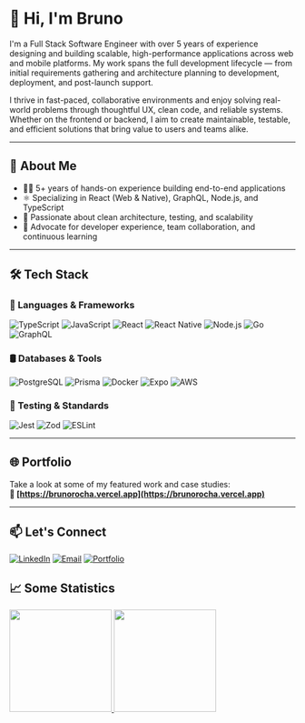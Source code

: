 # 👋 Hi, I'm Bruno

I'm a Full Stack Software Engineer with over 5 years of experience designing and building scalable, high-performance applications across web and mobile platforms. My work spans the full development lifecycle — from initial requirements gathering and architecture planning to development, deployment, and post-launch support.

I thrive in fast-paced, collaborative environments and enjoy solving real-world problems through thoughtful UX, clean code, and reliable systems. Whether on the frontend or backend, I aim to create maintainable, testable, and efficient solutions that bring value to users and teams alike.

---

## 🧠 About Me
- 🧑‍💻 5+ years of hands-on experience building end-to-end applications
- ⚛️ Specializing in React (Web & Native), GraphQL, Node.js, and TypeScript
- 🧼 Passionate about clean architecture, testing, and scalability
- 🚀 Advocate for developer experience, team collaboration, and continuous learning

---

## 🛠 Tech Stack

### 🧩 Languages & Frameworks
![TypeScript](https://img.shields.io/badge/TypeScript-3178C6?style=for-the-badge&logo=typescript&logoColor=white)
![JavaScript](https://img.shields.io/badge/JavaScript-F7DF1E?style=for-the-badge&logo=javascript&logoColor=black)
![React](https://img.shields.io/badge/React-20232A?style=for-the-badge&logo=react&logoColor=61DAFB)
![React Native](https://img.shields.io/badge/React%20Native-20232A?style=for-the-badge&logo=react&logoColor=61DAFB)
![Node.js](https://img.shields.io/badge/Node.js-339933?style=for-the-badge&logo=node.js&logoColor=white)
![Go](https://img.shields.io/badge/golang-00ADD8?&style=for-the-badge&logo=go&logoColor=white)
![GraphQL](https://img.shields.io/badge/GraphQL-E10098?style=for-the-badge&logo=graphql&logoColor=white)

### 🛢 Databases & Tools
![PostgreSQL](https://img.shields.io/badge/PostgreSQL-4169E1?style=for-the-badge&logo=postgresql&logoColor=white)
![Prisma](https://img.shields.io/badge/Prisma-2D3748?style=for-the-badge&logo=prisma&logoColor=white)
![Docker](https://img.shields.io/badge/Docker-0db7ed?style=for-the-badge&logo=docker&logoColor=white)
![Expo](https://img.shields.io/badge/Expo-000020?style=for-the-badge&logo=expo&logoColor=white)
![AWS](https://img.shields.io/badge/AWS-232F3E?style=for-the-badge&logo=amazon-aws&logoColor=white)

### 🧪 Testing & Standards
![Jest](https://img.shields.io/badge/Jest-C21325?style=for-the-badge&logo=jest&logoColor=white)
![Zod](https://img.shields.io/badge/Zod-3E82F7?style=for-the-badge&logo=data&logoColor=white)
![ESLint](https://img.shields.io/badge/ESLint-4B32C3?style=for-the-badge&logo=eslint&logoColor=white)

---

## 🌐 Portfolio

Take a look at some of my featured work and case studies:  
**🔗 [https://brunorocha.vercel.app](https://brunorocha.vercel.app)**

---

## 📫 Let's Connect
[![LinkedIn](https://img.shields.io/badge/LinkedIn-0A66C2?style=for-the-badge&logo=linkedin&logoColor=white)](https://www.linkedin.com/in/your-link)
[![Email](https://img.shields.io/badge/Email-0078D4?style=for-the-badge&logo=microsoft-outlook&logoColor=white)](mailto:your@email.com)
[![Portfolio](https://img.shields.io/badge/Portfolio-24292E?style=for-the-badge&logo=github&logoColor=white)](https://your-portfolio-link.com)


## 📈 Some Statistics
<div>
  <a href="https://github.com/orochaa">
    <img height="180em" src="https://github-readme-stats.vercel.app/api/top-langs/?username=orochaa&layout=compact&langs_count=6&theme=radical"/>
    <img height="180em" src="https://github-readme-stats.vercel.app/api?username=orochaa&show_icons=true&theme=radical&include_all_commits=true&count_private=true"/>
  </a>
</div>
